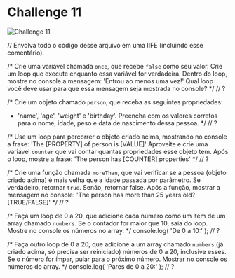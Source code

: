 # Challenge 11

![Challenge 11]()


// Envolva todo o código desse arquivo em uma IIFE (incluindo esse comentário).

/*
Crie uma variável chamada `once`, que recebe `false` como seu valor.
Crie um loop que execute enquanto essa variável for verdadeira. Dentro do
loop, mostre no console a mensagem:
'Entrou ao menos uma vez!'
Qual loop você deve usar para que essa mensagem seja mostrada no console?
*/
// ?

/*
Crie um objeto chamado `person`, que receba as seguintes propriedades:
- 'name', 'age', 'weight' e 'birthday'. Preencha com os valores corretos
para o nome, idade, peso e data de nascimento dessa pessoa.
*/
// ?

/*
Use um loop para percorrer o objeto criado acima, mostrando no console
a frase:
'The [PROPERTY] of person is [VALUE]'
Aproveite e crie uma variável `counter` que vai contar quantas propriedades
esse objeto tem.
Após o loop, mostre a frase:
'The person has [COUNTER] properties'
*/
// ?

/*
Crie uma função chamada `moreThan`, que vai verificar se a pessoa (objeto
criado acima) é mais velha que a idade passada por parâmetro.
Se verdadeiro, retornar `true`. Senão, retornar false.
Após a função, mostrar a mensagem no console:
'The person has more than 25 years old? [TRUE/FALSE]'
*/
// ?

/*
Faça um loop de 0 a 20, que adicione cada número como um item de um
array chamado `numbers`. Se o contador for maior que 10, saia do loop.
Mostre no console os números no array.
*/
console.log( 'De 0 a 10:' );
// ?

/*
Faça outro loop de 0 a 20, que adicione a um array chamado `numbers` (já
criado acima, só precisa ser reiniciado) números de 0 a 20, inclusive
esses. Se o número for ímpar, pular para o próximo número.
Mostrar no console os números do array.
*/
console.log( 'Pares de 0 a 20:' );
// ?
